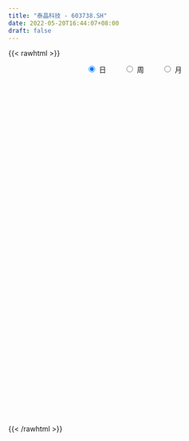 ```yaml
---
title: "泰晶科技 - 603738.SH"
date: 2022-05-20T16:44:07+08:00
draft: false
---
```

{{< rawhtml >}}
    <div style="text-align: center">
        <label style="padding: 1rem;"><input style="margin-right: .5rem" type="radio" name="period" value="D" checked onclick="period_change(this)">日</label>
        <label style="padding: 1rem;"><input style="margin-right: .5rem" type="radio" name="period" value="W" onclick="period_change(this)">周</label>
        <label style="padding: 1rem;"><input style="margin-right: .5rem" type="radio" name="period" value="M" onclick="period_change(this)">月</label>
    </div>
    <div id="chart" style="height: 700px;"></div> 
    <script type="text/javascript">
        const D_v = [24382.83,39137.95,40816.59,46084.0,44284.0,34156.39,29979.34,43752.17,25814.96,27225.41,24255.17,91595.6,158459.91,113917.77,64596.78,103665.62,74820.1,101073.76,76582.27,95286.45,107872.64,93904.6,88318.18,92144.48,86529.76,67503.65,87312.37,65428.81,69292.11,66285.21,72764.29,91296.9,74371.41,77409.44,73870.28,91786.91,127594.42,95878.26,72603.77,211567.46,70934.09,174533.01,118053.05,110371.38,93620.73,117526.84,97571.98,97492.02,102695.09,107272.26,113186.7,109419.41,76952.33,75144.75,95697.53,80179.9,77410.97,78713.42,61224.44,89208.52,70324.69,64348.8,51320.24,54889.49,56938.74,135499.25,81649.3,59757.55,39091.58,58537.33,48144.03,33979.14,39579.2,56987.14,69144.46,54817.03,31335.92,54579.05,62836.51,63498.56,83707.82,75917.93,109344.2,138951.8,117344.65,67731.34,58202.68,71915.16,48016.55,63302.06,52130.38,58550.55,34076.18,35023.0,61307.11,87863.1,101354.17,52186.85,48986.04,52532.81,55669.38,43623.98,48584.75,25203.81,30275.37,116978.3,90212.26,87937.7,51323.04,35818.47,39828.1,41510.18,50611.9,32860.68,44010.47,52636.84,150396.87,170166.41,233452.82,130488.24,83020.38,74928.93,80110.1,91520.52,158886.46,96300.2,93261.94,87743.11,113092.07,104802.51,92123.01,128889.31,109848.56,71204.06,45113.39,60246.18,64739.72,73854.41,82061.0,44874.39,47945.67,51122.06,63399.89,47902.93,33203.16,41202.16,40346.41,62534.08,53444.24,41655.0,31668.96,43983.64,43080.08,45382.9,26950.0,34959.1,33271.0,30256.94,24251.8,32021.0,61932.21,74555.33,47396.64,62634.84,55020.23,28899.06,54426.28,49553.9,42705.06,52220.22,91356.31,64305.07,33162.65,27849.0,42862.0,29036.38,35408.61,24933.04,62476.14,54792.69,35108.85,36697.72,31758.65,27184.53,26843.75,22990.66,37912.96,28563.34,28117.73,37201.64,41024.37,42456.82,50576.88,51214.38,31234.87,24500.89,26302.68,26070.39,38128.07,36932.97,69934.27,46201.53,34364.83,32479.38,21701.09,23749.54,31292.69,38068.51,50295.79,23702.36,31857.11,24133.57,33283.09,22494.89,23517.0,26573.67,49663.82,87292.43,43926.46,38425.23,41954.09,49453.89,41556.17,35869.0,35315.62,24411.55,32472.97,38805.08,50135.12,43906.67,45446.6,37802.3,35176.12,38426.72,46233.6,37088.47,45721.86,68389.0,58105.07,53235.38,39931.92,53744.0,72773.36,37981.64,32503.46,28279.96,32442.05,35827.19,50667.72,32078.41]
const D_histogram = [0.0,0.0812207407,0.132127193,0.1896155144,0.1735443305,0.128949452,0.0970723325,0.0225857203,-0.0354172545,-0.0672739366,-0.0707659277,0.0269873728,0.1785780339,0.2077064976,0.2126481454,0.2606984419,0.2704650305,0.3122245164,0.3495590545,0.3629612526,0.3839499915,0.4134301439,0.4800085643,0.3736235921,0.3831057373,0.2899760585,0.322672374,0.2877417054,0.2274641265,0.1679043135,0.1540428642,0.1241509203,0.0461518031,0.1006216438,0.0687843288,0.2292957456,0.2387317047,0.2971123711,0.5220341814,0.7457160571,1.0827349557,1.4535277841,1.5657452685,1.5959202071,1.4526924245,1.2950805923,1.1667573708,1.1147980118,0.7555418537,0.7538066758,0.7797218043,0.5089122936,0.199679149,-0.0131825224,-0.3137279405,-0.7549146301,-0.8837606726,-1.1488107093,-1.1749764994,-1.4591736116,-1.4350851542,-1.4898835748,-1.5389932074,-1.4737622553,-1.0996066055,-0.975341056,-0.9517108207,-0.9255025706,-0.8658509773,-0.9589925834,-0.9555390449,-0.9599802701,-0.9390351286,-0.7291665734,-0.3943655315,-0.2193712692,-0.1449562917,0.025282067,0.1222373842,0.1907394909,-0.0767222105,-0.0519630708,0.2518607623,0.7420161778,0.8291703269,0.6978860396,0.5885319689,0.4744741289,0.2659181,0.1093485524,0.0498001635,-0.1381989801,-0.2804221196,-0.4232880957,-0.487041991,-0.216917359,-0.365428748,-0.4352185759,-0.4637037567,-0.3311367645,-0.2967153142,-0.3401646379,-0.4173200897,-0.4262072562,-0.3064754127,0.0799259936,0.2631843149,0.6062045187,0.7287776535,0.6974341985,0.5760540555,0.3790399523,0.1670582033,-0.0142171766,-0.1998964257,-0.1956281987,0.1225614298,0.6518221979,0.8680567405,1.0923968939,1.0771856458,0.9356975603,0.7254514079,0.4348901369,-0.1291723046,-0.4812466284,-0.7606698106,-0.8894685667,-0.7734045145,-0.6370984028,-0.191940726,0.2088351721,0.5794534177,0.7936339939,0.890344151,0.7978371162,0.6854898463,0.6588461267,0.6596495543,0.52996828,0.4447073088,0.3033138668,0.0300738283,-0.1437094967,-0.3267661615,-0.4255221972,-0.4895441383,-0.3250215214,-0.3269929107,-0.3310008057,-0.4533833027,-0.7369620045,-0.7508419807,-0.546654194,-0.423289268,-0.4167115573,-0.5682445246,-0.5173545488,-0.4655228192,-0.4702782683,-0.5187529665,-0.7561943257,-0.9996265366,-1.1392386148,-1.2881023104,-1.2992844732,-1.3967597511,-1.2541254347,-1.0728274726,-0.7205540644,-0.4885393153,-0.3589038965,-0.3172844927,-0.3093160653,-0.3336393217,-0.1942865413,-0.175548957,-0.1398189952,-0.0024572758,0.0012334945,0.1723872113,0.2572580509,0.3532124719,0.3781647751,0.2460398128,0.1577589221,0.276725487,0.3240797303,0.3156696071,0.2267183156,0.0927079704,0.0055541269,0.1182510464,0.1158224494,0.1470360592,0.1769429062,0.1542818667,0.0631325156,-0.0829022672,-0.2363485404,-0.4624387955,-0.5654397751,-0.6037478473,-0.5311148757,-0.4591899528,-0.4599939112,-0.5576228438,-0.556388596,-0.3745608997,-0.2541446628,-0.1045627965,-0.0362009235,0.0798609602,0.1263803223,0.1112688717,0.073383224,-0.014610498,-0.1006469648,-0.1666772073,-0.2073921577,-0.2175075837,-0.3082497182,-0.3260050174,-0.3690919256,-0.3247625413,-0.2891290722,-0.225055301,-0.1785486143,-0.0187246705,0.1195494606,0.25402632,0.2585174385,0.2043239031,0.0525436955,-0.1123600079,-0.0589704147,0.006046908,0.2242635019,0.4110420433,0.4257125211,0.5100972984,0.6479076832,0.7798707642,0.8554394745,0.8910264827,0.8785120762,0.8810892486,0.8999167229,0.8308031929,0.7733934392]
const D_fast = [0.0,0.1015259259,0.1854641764,0.2903563764,0.3176712752,0.3053137597,0.2977047233,0.2288645412,0.1620072527,0.1133320865,0.0921486135,0.1966487572,0.3928839267,0.4739390148,0.532042699,0.645267606,0.7226504522,0.8424660672,0.9671903689,1.0713328802,1.1883091169,1.3211468053,1.5077273669,1.4947482926,1.6000068722,1.579371208,1.692735617,1.7297403747,1.7263288274,1.7087450929,1.7333943597,1.7345401457,1.6680789793,1.747704231,1.7330629981,1.9508983514,2.0200172366,2.1526759959,2.5081063515,2.9182172415,3.525919879,4.2600946534,4.7637484549,5.1929034453,5.4128487688,5.5790070847,5.7423732059,5.9691133498,5.7987426552,5.9854591462,6.2063047258,6.0627232885,5.8034099311,5.5872526292,5.2082752259,4.5783598788,4.2285736681,3.6763209541,3.3564110391,2.7074205241,2.3727376929,1.9454683786,1.5116104442,1.2084008325,1.3076548309,1.1880851164,0.9737876465,0.7686202539,0.611809103,0.278919351,0.0434881283,-0.2009481645,-0.4147618051,-0.3871848933,-0.1509752342,-0.0308237893,0.0073521153,0.1839109908,0.3114256541,0.4276126335,0.1409703794,0.1527387515,0.5195277752,1.1951872351,1.4896339659,1.5328211885,1.57060011,1.5751608022,1.4330842984,1.3038518888,1.2567535408,1.0342046522,0.8218759828,0.5731879827,0.3876735897,0.6035688819,0.3637003059,0.1851058341,0.0406947142,0.0904775152,0.0507201369,-0.0777703462,-0.2592558205,-0.374694801,-0.3315818107,0.074801094,0.3238554941,0.8184268275,1.1231943756,1.2662094703,1.2888428411,1.186588726,1.0163715279,0.8315418538,0.5958884983,0.5512496756,0.9000796615,1.5922959791,2.0255447069,2.5229840838,2.7770692471,2.8695055517,2.8406222513,2.6587835145,2.0624279969,1.5900420159,1.120451381,0.7692854833,0.6919984069,0.6690299179,1.0662024132,1.5191871043,2.0346687043,2.447257779,2.7665539739,2.873506218,2.9325314097,3.0705992219,3.236315038,3.2391258337,3.2650416897,3.1994767144,2.933755133,2.7240444338,2.4592962286,2.2541596436,2.0677516679,2.1510189045,2.0672992875,1.9805411911,1.7448128684,1.2769936655,1.0754031941,1.1429274323,1.1604700413,1.0628698627,0.7692757642,0.6908271029,0.6262781277,0.5039531115,0.3257901716,-0.100699769,-0.594038614,-1.0184603459,-1.4893496192,-1.8253529003,-2.2720181159,-2.4429151582,-2.5298240642,-2.3576891721,-2.2478092519,-2.2078998072,-2.2456015266,-2.3149621155,-2.4226952024,-2.3319140573,-2.3570637122,-2.3562884993,-2.2195410988,-2.2155419549,-2.0012914352,-1.852106083,-1.6678485439,-1.548355047,-1.618970056,-1.6678112163,-1.4796632796,-1.3512891037,-1.2807818252,-1.3130535377,-1.4238868904,-1.5096522022,-1.367392521,-1.3408655057,-1.272892881,-1.1987503075,-1.1828408804,-1.2582071026,-1.4249674522,-1.6375008605,-1.9792008145,-2.2235617378,-2.4128067719,-2.4729525192,-2.5158250844,-2.6316275207,-2.8686621642,-3.0065250654,-2.9183375941,-2.8614575229,-2.7380163557,-2.6787047136,-2.5426775898,-2.4645631471,-2.4518573798,-2.4713972215,-2.563043568,-2.6742417759,-2.7819413204,-2.8745043102,-2.938996632,-3.1068011961,-3.2060577497,-3.3414176393,-3.3782788903,-3.4149276893,-3.4071177433,-3.4052482102,-3.250105434,-3.0819439378,-2.8839604984,-2.8148400203,-2.8179525799,-2.9565968636,-3.149590569,-3.1109435795,-3.0444145298,-2.7701320604,-2.4805930081,-2.3594944001,-2.1475852981,-1.8477979926,-1.5208672206,-1.2314386417,-0.9730950127,-0.7659814001,-0.5431319156,-0.2993252607,-0.1607379924,-0.0247993863]
const D_slow = [0.0,0.0203051852,0.0533369834,0.100740862,0.1441269447,0.1763643077,0.2006323908,0.2062788209,0.1974245072,0.1806060231,0.1629145412,0.1696613844,0.2143058929,0.2662325172,0.3193945536,0.3845691641,0.4521854217,0.5302415508,0.6176313144,0.7083716276,0.8043591254,0.9077166614,1.0277188025,1.1211247005,1.2169011349,1.2893951495,1.370063243,1.4419986693,1.498864701,1.5408407793,1.5793514954,1.6103892255,1.6219271762,1.6470825872,1.6642786694,1.7216026058,1.7812855319,1.8555636247,1.9860721701,2.1725011844,2.4431849233,2.8065668693,3.1980031864,3.5969832382,3.9601563443,4.2839264924,4.5756158351,4.8543153381,5.0432008015,5.2316524704,5.4265829215,5.5538109949,5.6037307821,5.6004351515,5.5220031664,5.3332745089,5.1123343407,4.8251316634,4.5313875386,4.1665941357,3.8078228471,3.4353519534,3.0506036516,2.6821630878,2.4072614364,2.1634261724,1.9254984672,1.6941228246,1.4776600802,1.2379119344,0.9990271732,0.7590321056,0.5242733235,0.3419816801,0.2433902973,0.18854748,0.152308407,0.1586289238,0.1891882698,0.2368731426,0.2176925899,0.2047018222,0.2676670128,0.4531710573,0.660463639,0.8349351489,0.9820681411,1.1006866733,1.1671661983,1.1945033364,1.2069533773,1.1724036323,1.1022981024,0.9964760785,0.8747155807,0.8204862409,0.7291290539,0.62032441,0.5043984708,0.4216142797,0.3474354511,0.2623942917,0.1580642692,0.0515124552,-0.025106398,-0.0051248996,0.0606711791,0.2122223088,0.3944167222,0.5687752718,0.7127887857,0.8075487737,0.8493133246,0.8457590304,0.795784924,0.7468778743,0.7775182318,0.9404737812,1.1574879664,1.4305871898,1.6998836013,1.9338079914,2.1151708433,2.2238933776,2.1916003014,2.0712886443,1.8811211917,1.65875405,1.4654029214,1.3061283207,1.2581431392,1.3103519322,1.4552152866,1.6536237851,1.8762098228,2.0756691019,2.2470415634,2.4117530951,2.5766654837,2.7091575537,2.8203343809,2.8961628476,2.9036813047,2.8677539305,2.7860623901,2.6796818408,2.5572958062,2.4760404259,2.3942921982,2.3115419968,2.1981961711,2.01395567,1.8262451748,1.6895816263,1.5837593093,1.47958142,1.3375202888,1.2081816516,1.0918009468,0.9742313798,0.8445431381,0.6554945567,0.4055879226,0.1207782689,-0.2012473087,-0.526068427,-0.8752583648,-1.1887897235,-1.4569965916,-1.6371351077,-1.7592699366,-1.8489959107,-1.9283170339,-2.0056460502,-2.0890558806,-2.137627516,-2.1815147552,-2.216469504,-2.217083823,-2.2167754494,-2.1736786465,-2.1093641338,-2.0210610158,-1.9265198221,-1.8650098689,-1.8255701384,-1.7563887666,-1.675368834,-1.5964514323,-1.5397718533,-1.5165948608,-1.515206329,-1.4856435674,-1.4566879551,-1.4199289403,-1.3756932137,-1.3371227471,-1.3213396182,-1.342065185,-1.4011523201,-1.5167620189,-1.6581219627,-1.8090589246,-1.9418376435,-2.0566351317,-2.1716336095,-2.3110393204,-2.4501364694,-2.5437766944,-2.6073128601,-2.6334535592,-2.6425037901,-2.62253855,-2.5909434694,-2.5631262515,-2.5447804455,-2.54843307,-2.5735948112,-2.615264113,-2.6671121525,-2.7214890484,-2.7985514779,-2.8800527323,-2.9723257137,-3.053516349,-3.125798617,-3.1820624423,-3.2266995959,-3.2313807635,-3.2014933984,-3.1379868184,-3.0733574588,-3.022276483,-3.0091405591,-3.0372305611,-3.0519731648,-3.0504614378,-2.9943955623,-2.8916350515,-2.7852069212,-2.6576825966,-2.4957056758,-2.3007379847,-2.0868781161,-1.8641214955,-1.6444934764,-1.4242211642,-1.1992419835,-0.9915411853,-0.7981928255]
const D_data = [['2021-05-11', 22.5508, 22.3022, 21.994, 22.8888],['2021-05-12', 22.68, 23.5749, 22.3619, 23.734],['2021-05-13', 23.5848, 23.6445, 23.2965, 24.0025],['2021-05-14', 24.1516, 24.1615, 23.7439, 24.4996],['2021-05-17', 24.3604, 23.5152, 23.4258, 24.3604],['2021-05-18', 23.6644, 23.1374, 23.028, 23.7141],['2021-05-19', 23.1374, 23.207, 22.69, 23.3164],['2021-05-20', 23.2269, 22.4613, 22.2923, 23.2269],['2021-05-21', 22.511, 22.332, 22.2525, 22.8192],['2021-05-24', 22.2724, 22.4016, 22.0238, 22.6403],['2021-05-25', 22.3917, 22.6303, 22.2823, 22.7993],['2021-05-26', 22.7795, 24.1615, 22.6403, 24.6289],['2021-05-27', 24.0422, 25.6232, 23.7738, 26.1501],['2021-05-28', 25.2155, 24.7681, 24.6587, 25.5237],['2021-05-31', 25.0564, 24.7681, 24.6686, 25.3547],['2021-06-01', 24.6487, 25.6928, 24.43, 25.9513],['2021-06-02', 25.3547, 25.643, 25.3547, 26.0109],['2021-06-03', 25.5933, 26.4882, 25.5933, 27.045],['2021-06-04', 26.3888, 26.9953, 26.2197, 27.1246],['2021-06-07', 26.5976, 27.214, 26.5578, 27.5024],['2021-06-08', 26.7268, 27.8106, 26.0805, 28.0393],['2021-06-09', 27.4626, 28.4967, 27.1246, 28.5961],['2021-06-10', 28.4868, 29.7197, 28.0194, 29.9285],['2021-06-11', 29.5308, 27.9399, 27.751, 29.8191],['2021-06-15', 27.8703, 29.6004, 27.6714, 30.3262],['2021-06-16', 29.4313, 28.5365, 28.3177, 30.008],['2021-06-17', 28.8348, 30.3859, 28.5564, 30.7538],['2021-06-18', 30.187, 29.9782, 29.2524, 30.2367],['2021-06-21', 29.7495, 29.8191, 29.6302, 30.7836],['2021-06-22', 29.66, 29.8788, 29.1231, 30.4058],['2021-06-23', 29.6401, 30.6046, 29.2623, 30.9228],['2021-06-24', 32.3944, 30.6245, 30.545, 32.9611],['2021-06-25', 30.714, 30.0279, 28.9938, 31.2111],['2021-06-28', 30.1075, 31.9171, 29.9484, 32.0066],['2021-06-29', 31.6685, 31.2012, 30.6941, 31.6685],['2021-06-30', 31.4199, 34.3233, 31.4199, 34.3233],['2021-07-01', 34.9795, 33.329, 33.3091, 35.596],['2021-07-02', 32.7722, 34.6017, 32.5435, 34.6017],['2021-07-05', 35.3077, 38.0619, 35.079, 38.0619],['2021-07-06', 41.5419, 40.0704, 39.1656, 41.7507],['2021-07-07', 41.2635, 44.0774, 41.2635, 44.0774],['2021-07-08', 45.8075, 47.816, 45.2905, 48.4822],['2021-07-09', 46.6328, 47.5276, 44.9524, 48.3032],['2021-07-12', 46.8813, 48.6413, 45.9368, 50.3614],['2021-07-13', 47.458, 47.9254, 47.2293, 50.3117],['2021-07-14', 47.8259, 48.6214, 47.5177, 51.3756],['2021-07-15', 48.5219, 49.8344, 47.2293, 50.9779],['2021-07-16', 49.0688, 51.8926, 47.9452, 53.6923],['2021-07-19', 50.6199, 48.3827, 47.5475, 51.6142],['2021-07-20', 46.3643, 53.225, 46.1853, 53.225],['2021-07-21', 54.3983, 55.0147, 53.6923, 58.1667],['2021-07-22', 54.6866, 51.9324, 50.9381, 55.0346],['2021-07-23', 51.5943, 50.958, 49.6157, 52.2009],['2021-07-26', 50.3713, 51.6242, 48.9197, 52.2804],['2021-07-27', 51.3656, 49.7946, 49.0191, 52.7577],['2021-07-28', 48.2236, 46.3643, 44.8132, 49.6753],['2021-07-29', 47.4481, 48.8202, 46.593, 49.6853],['2021-07-30', 48.9395, 45.9368, 45.5291, 49.725],['2021-08-02', 47.4481, 47.8756, 46.235, 48.2236],['2021-08-03', 47.8558, 43.3615, 43.093, 47.8657],['2021-08-04', 43.1626, 45.9268, 43.1626, 45.9268],['2021-08-05', 45.9268, 44.1967, 43.5206, 45.9268],['2021-08-06', 44.6541, 43.2323, 42.8644, 44.843],['2021-08-09', 44.0177, 43.9084, 41.4823, 44.326],['2021-08-10', 43.9283, 48.3032, 43.5504, 48.3032],['2021-08-11', 49.7151, 46.0163, 45.8672, 52.1511],['2021-08-12', 46.0461, 44.674, 43.2521, 46.4339],['2021-08-13', 43.7393, 44.3459, 43.3118, 46.3345],['2021-08-16', 43.8388, 44.505, 43.5504, 45.5887],['2021-08-17', 43.5504, 41.9595, 41.4127, 45.1413],['2021-08-18', 41.9595, 42.3175, 41.3132, 43.3019],['2021-08-19', 42.8644, 41.5718, 40.6471, 42.934],['2021-08-20', 41.4723, 41.2635, 40.3189, 42.4865],['2021-08-23', 41.1641, 43.6499, 41.1641, 44.5646],['2021-08-24', 44.2266, 46.2848, 42.8942, 46.8913],['2021-08-25', 45.9169, 45.4495, 43.8984, 46.0461],['2021-08-26', 45.191, 44.7436, 44.0476, 45.4495],['2021-08-27', 44.2962, 46.583, 42.9737, 46.7919],['2021-08-30', 46.1356, 46.4737, 45.8771, 47.9154],['2021-08-31', 47.1995, 46.7223, 45.718, 48.4722],['2021-09-01', 46.7223, 42.049, 42.049, 46.7223],['2021-09-02', 41.363, 45.0319, 41.184, 45.6186],['2021-09-03', 47.5674, 49.5361, 46.9907, 49.5361],['2021-09-06', 51.5148, 54.4778, 51.0375, 54.4877],['2021-09-07', 55.2534, 51.7037, 49.5063, 55.2534],['2021-09-08', 52.002, 49.566, 49.5361, 52.002],['2021-09-09', 49.566, 49.8344, 48.2535, 51.0972],['2021-09-10', 49.1086, 49.7449, 46.8416, 50.5503],['2021-09-13', 49.2179, 48.1441, 47.4978, 50.3912],['2021-09-14', 48.0148, 48.1242, 47.7563, 50.5105],['2021-09-15', 48.1342, 48.9893, 47.5575, 50.3713],['2021-09-16', 49.039, 46.8416, 45.8075, 49.4069],['2021-09-17', 46.5433, 46.5134, 45.5887, 47.6072],['2021-09-22', 46.0362, 45.5987, 45.5987, 47.4083],['2021-09-23', 45.6484, 45.7975, 45.4794, 47.6768],['2021-09-24', 45.549, 50.3813, 45.539, 50.3813],['2021-09-27', 52.6185, 45.3402, 45.3402, 52.698],['2021-09-28', 44.2464, 45.5092, 44.2464, 47.2293],['2021-09-29', 44.3658, 45.4794, 44.3359, 47.6072],['2021-09-30', 45.718, 47.5276, 45.718, 49.5958],['2021-10-08', 47.6668, 46.5532, 45.8572, 49.1981],['2021-10-11', 46.6825, 45.3402, 44.5447, 47.3884],['2021-10-12', 45.4495, 44.316, 42.5462, 45.9368],['2021-10-13', 44.6243, 44.6143, 43.0831, 44.9922],['2021-10-14', 44.3459, 46.235, 44.0575, 46.6029],['2021-10-15', 45.8771, 50.8585, 45.4694, 50.8585],['2021-10-18', 50.4, 50.0, 47.18, 51.13],['2021-10-19', 51.11, 53.8, 50.03, 53.98],['2021-10-20', 52.43, 52.88, 52.37, 54.96],['2021-10-21', 53.23, 51.84, 51.4, 53.23],['2021-10-22', 52.0, 50.9, 50.37, 52.15],['2021-10-25', 50.66, 49.58, 49.23, 51.0],['2021-10-26', 49.6, 48.62, 48.46, 50.65],['2021-10-27', 48.46, 48.12, 47.37, 48.97],['2021-10-28', 48.33, 47.1, 46.38, 49.0],['2021-10-29', 47.04, 48.94, 46.5, 49.56],['2021-11-01', 49.97, 53.83, 48.0, 53.83],['2021-11-02', 53.83, 59.21, 53.0, 59.21],['2021-11-03', 60.27, 58.07, 57.48, 62.84],['2021-11-04', 59.34, 60.34, 56.33, 60.69],['2021-11-05', 60.34, 59.0, 58.82, 60.88],['2021-11-08', 58.07, 58.06, 56.5, 60.0],['2021-11-09', 58.12, 57.2, 55.71, 58.77],['2021-11-10', 57.22, 55.61, 55.23, 58.29],['2021-11-11', 53.13, 50.3, 50.05, 53.87],['2021-11-12', 50.3, 50.53, 49.7, 51.18],['2021-11-15', 50.47, 49.51, 48.61, 51.13],['2021-11-16', 50.0, 49.88, 49.62, 51.3],['2021-11-17', 50.0, 52.47, 50.0, 54.1],['2021-11-18', 51.87, 53.04, 49.58, 53.96],['2021-11-19', 53.3, 58.34, 53.07, 58.34],['2021-11-22', 60.09, 60.27, 57.78, 61.88],['2021-11-23', 59.26, 62.5, 58.99, 65.5],['2021-11-24', 62.74, 62.9, 61.26, 64.37],['2021-11-25', 64.06, 63.2, 61.92, 64.43],['2021-11-26', 62.51, 61.8, 61.55, 63.83],['2021-11-29', 60.98, 61.9, 59.7, 62.5],['2021-11-30', 62.0, 63.47, 61.38, 65.78],['2021-12-01', 64.0, 64.63, 63.53, 68.14],['2021-12-02', 63.83, 63.5, 62.9, 64.85],['2021-12-03', 63.65, 64.26, 62.51, 65.95],['2021-12-06', 64.0, 63.65, 63.0, 66.1],['2021-12-07', 63.49, 61.42, 59.97, 64.49],['2021-12-08', 61.88, 61.82, 61.2, 62.8],['2021-12-09', 62.0, 60.95, 60.06, 62.6],['2021-12-10', 60.4, 61.33, 60.4, 62.3],['2021-12-13', 61.6, 61.33, 60.21, 62.5],['2021-12-14', 60.9, 64.5, 59.0, 64.77],['2021-12-15', 64.0, 62.94, 62.41, 65.28],['2021-12-16', 62.67, 62.97, 60.6, 63.48],['2021-12-17', 62.55, 61.15, 60.66, 63.0],['2021-12-20', 60.92, 57.85, 57.7, 61.59],['2021-12-21', 57.26, 60.1, 57.1, 60.39],['2021-12-22', 59.8, 63.08, 59.8, 63.99],['2021-12-23', 63.5, 62.8, 61.9, 63.58],['2021-12-24', 62.84, 61.57, 60.88, 63.0],['2021-12-27', 60.24, 59.0, 58.6, 60.74],['2021-12-28', 59.22, 61.01, 58.83, 61.05],['2021-12-29', 60.43, 61.07, 59.11, 61.67],['2021-12-30', 61.44, 60.26, 60.05, 62.09],['2021-12-31', 60.07, 59.3, 57.85, 60.3],['2022-01-04', 58.56, 55.75, 53.57, 59.16],['2022-01-05', 55.93, 53.74, 52.15, 55.94],['2022-01-06', 53.35, 53.18, 51.39, 53.74],['2022-01-07', 53.05, 51.3, 50.26, 53.97],['2022-01-10', 51.0, 51.5, 49.81, 51.97],['2022-01-11', 51.71, 48.94, 48.63, 51.71],['2022-01-12', 49.66, 50.86, 49.28, 52.36],['2022-01-13', 50.89, 51.1, 49.89, 52.88],['2022-01-14', 51.75, 53.75, 50.8, 54.39],['2022-01-17', 53.0, 53.1, 51.51, 54.88],['2022-01-18', 52.81, 52.2, 51.3, 53.68],['2022-01-19', 51.51, 51.02, 50.5, 52.35],['2022-01-20', 51.15, 50.2, 49.5, 51.33],['2022-01-21', 50.48, 49.2, 48.89, 51.33],['2022-01-24', 49.26, 51.05, 49.0, 51.8],['2022-01-25', 50.84, 49.51, 49.48, 52.24],['2022-01-26', 49.98, 49.43, 48.5, 50.55],['2022-01-27', 49.12, 50.8, 49.12, 54.21],['2022-01-28', 50.0, 49.19, 47.4, 51.5],['2022-02-07', 51.0, 51.52, 49.88, 52.3],['2022-02-08', 51.99, 51.0, 49.13, 51.99],['2022-02-09', 50.8, 51.58, 49.01, 52.3],['2022-02-10', 51.79, 51.03, 50.77, 52.6],['2022-02-11', 51.23, 48.75, 48.68, 51.4],['2022-02-14', 48.73, 48.6, 47.27, 49.08],['2022-02-15', 49.47, 51.2, 47.88, 51.4],['2022-02-16', 51.4, 50.75, 50.0, 51.43],['2022-02-17', 50.01, 50.18, 49.54, 51.0],['2022-02-18', 49.82, 48.9, 47.8, 49.82],['2022-02-21', 48.3, 47.64, 47.2, 48.91],['2022-02-22', 47.09, 47.45, 45.31, 48.48],['2022-02-23', 47.71, 49.86, 47.7, 50.3],['2022-02-24', 49.5, 48.6, 46.8, 49.98],['2022-02-25', 49.0, 49.0, 48.32, 49.59],['2022-02-28', 49.0, 49.08, 48.48, 49.58],['2022-03-01', 49.08, 48.38, 47.88, 49.35],['2022-03-02', 47.99, 47.11, 46.91, 47.99],['2022-03-03', 47.21, 45.58, 45.06, 47.21],['2022-03-04', 44.85, 44.35, 43.62, 45.25],['2022-03-07', 44.3, 41.92, 41.45, 44.3],['2022-03-08', 42.2, 41.93, 41.51, 43.34],['2022-03-09', 42.01, 41.64, 40.03, 42.8],['2022-03-10', 42.69, 42.4, 41.82, 43.27],['2022-03-11', 41.82, 42.1, 40.81, 42.2],['2022-03-14', 41.42, 40.71, 40.65, 41.89],['2022-03-15', 41.06, 38.5, 38.5, 41.06],['2022-03-16', 38.99, 38.69, 36.78, 39.49],['2022-03-17', 39.29, 40.72, 39.0, 42.52],['2022-03-18', 40.28, 40.15, 39.6, 40.9],['2022-03-21', 40.6, 40.73, 40.04, 42.22],['2022-03-22', 40.73, 39.87, 39.3, 40.93],['2022-03-23', 40.5, 40.61, 39.53, 41.35],['2022-03-24', 40.66, 39.89, 39.27, 40.8],['2022-03-25', 39.84, 38.93, 38.7, 40.4],['2022-03-28', 38.8, 38.21, 37.8, 38.8],['2022-03-29', 38.53, 36.9, 36.72, 39.63],['2022-03-30', 37.0, 36.04, 35.01, 37.51],['2022-03-31', 36.15, 35.4, 35.03, 36.15],['2022-04-01', 35.2, 34.9, 34.72, 35.7],['2022-04-06', 34.95, 34.59, 34.01, 35.25],['2022-04-07', 34.59, 32.7, 32.6, 34.61],['2022-04-08', 33.0, 32.66, 31.71, 33.05],['2022-04-11', 33.05, 31.48, 31.08, 33.08],['2022-04-12', 31.1, 31.87, 30.51, 32.1],['2022-04-13', 31.07, 31.29, 31.02, 31.75],['2022-04-14', 31.4, 31.26, 30.55, 31.62],['2022-04-15', 31.01, 30.72, 30.15, 31.2],['2022-04-18', 30.88, 32.16, 30.49, 32.36],['2022-04-19', 32.18, 32.28, 31.77, 32.56],['2022-04-20', 32.44, 32.67, 32.11, 33.5],['2022-04-21', 32.58, 31.18, 30.8, 32.95],['2022-04-22', 30.78, 30.06, 29.94, 31.5],['2022-04-25', 29.01, 27.95, 27.72, 29.3],['2022-04-26', 27.67, 26.47, 26.32, 28.1],['2022-04-27', 25.67, 28.4, 25.67, 28.6],['2022-04-28', 28.34, 28.41, 27.48, 29.05],['2022-04-29', 29.21, 30.76, 28.7, 31.1],['2022-05-05', 30.55, 31.3, 29.58, 31.69],['2022-05-06', 30.25, 29.62, 29.48, 30.85],['2022-05-09', 29.39, 30.75, 29.39, 31.27],['2022-05-10', 30.21, 32.12, 29.81, 32.23],['2022-05-11', 31.78, 33.01, 31.78, 34.28],['2022-05-12', 32.65, 33.21, 32.55, 33.57],['2022-05-13', 33.35, 33.43, 32.82, 33.65],['2022-05-16', 33.71, 33.35, 33.15, 34.3],['2022-05-17', 33.3, 34.0, 32.82, 34.24],['2022-05-18', 34.3, 34.79, 34.02, 35.5],['2022-05-19', 34.01, 34.09, 33.32, 34.69],['2022-05-20', 34.06, 34.41, 33.6, 34.68]]
const W_v = [56547.46,32593.52,26762.21,26726.9,20013.07,37048.29,65573.11,28010.09,38644.64,34490.35,36062.37,76199.18,54893.46,49553.04,33071.89,19822.46,20247.34,24305.03,29262.55,18807.89,10946.22,23695.71,17184.94,12169.75,21482.3,14428.89,12720.1,16275.52,20568.25,16908.71,26291.29,35770.06,25971.17,47372.69,35352.67,64103.69,142391.07,151281.38,40282.29,76640.47,82038.15,150319.82,80651.39,111143.78,56163.37,67598.44,54515.73,65840.08,66995.15,38009.9,32015.33,31683.72,39620.67,153997.24,126232.35,48424.47,30024.17,32853.34,33449.79,34586.66,25221.48,25672.22,21054.86,22336.54,27133.47,35943.33,42049.0,78863.86,42505.58,118782.22,136437.89,72804.52,57844.79,66101.03,37529.2,96423.58,66795.47,227466.42,95405.0,95917.98,84647.52,114402.14,331386.91,445152.09,370198.37,235495.18,127486.91,182838.12,160448.26,132051.11,193295.06,235076.77,81185.8,170948.11,166906.4,571113.75,425251.98,320654.76,504284.22,401218.66,656537.52,1121461.3700000001,1114195.4200000002,579773.6899999999,798776.2200000001,1141391.9399999999,690684.9300000001,1013060.98,687648.1799999999,404073.39,689328.39,617077.9299999999,1248455.3600000001,538248.53,46698.2,220442.38,199850.06,168697.67,218712.11,202015.45,206130.96,229112.19,135968.97,296472.96,319006.7,1014539.23,800427.1100000001,551505.45,955164.5600000001,539090.6900000001,574481.34,704080.11,720771.5699999999,813231.0700000001,754872.3300000001,435716.74,434857.34,561444.53,746812.08,448967.65,348187.96,275556.21,460224.4,218127.33,297662.49,202163.28,236700.29,197950.42,242646.62,201952.57,470901.39,254554.12,384940.72,712437.2,406171.43,206630.94,204317.68,376859.86,232386.65,205326.28,279145.86,178727.83,139111.21,89139.69,90095.25,35155.33,27349.5,78949.51,68889.55,124349.64,82073.23,114384.8,316439.44,223776.95,497393.47,277524.09,166223.14,215259.19,110993.83,158428.74,149499.55,117468.47,160625.9,221080.55,93941.58,63229.88,139584.88,295071.68,300655.09,184413.11,210702.75,187014.51,135542.01,225875.47,254509.35,158572.72,60770.22,187464.41,177986.86,415453.86,420738.53,477526.35,306774.59,374009.92,466539.31,647691.38,516582.95,509525.79,407146.57,336426.69,388734.33,219331.28,266863.6,395305.02,454145.63,256075.72,184193.21,255059.87,55669.38,264666.21,305119.5699999999,221630.07,767524.7200000001,501746.21,491022.64,415301.5,313475.19,236830.2,229648.69,194355.72,181732.95,239607.04,227804.52,259535.03,206646.86,157593.5,154786.33,216507.32,151935.0,204681.1,167108.89,135285.66,245881.61,132964.15,166874.22,212466.81,235859.65,111340.45,236934.38,179295.33]
const W_histogram = [0.0,-0.0892234758,-0.2911888146,-0.3590340868,-0.3797178918,-0.3853187365,-0.3407909151,-0.2845953234,-0.1967527037,-0.1003272802,-0.0681616548,0.0704575496,0.0788277169,0.0994941194,-0.0075043365,-0.0588277321,-0.0999487176,-0.1047798018,-0.2248573418,-0.3344636214,-0.3763962723,-0.3910571393,-0.3816423422,-0.4038074661,-0.335819366,-0.2545202012,-0.2227153219,-0.203557566,-0.1546913881,-0.2034940753,-0.1475842429,0.0166351073,0.1060451977,0.2177617867,0.2878397291,0.3727683604,0.4745690432,0.5561163457,0.5523991836,0.5572148254,0.5369914849,0.5350975467,0.5133860554,0.5351511481,0.4841520522,0.4000668602,0.1397893402,0.0122236229,-0.1363336986,-0.3024835879,-0.3481394033,-0.3996306752,-0.364122108,-0.1398473167,-0.1124166536,-0.1832465577,-0.178148306,-0.2286481595,-0.2212720793,-0.2138278419,-0.2068691803,-0.2232803498,-0.2185276818,-0.230319124,-0.3559150289,-0.3776185268,-0.3697817149,-0.2954024068,-0.2407813556,-0.0255135202,0.0356196575,0.0688701831,0.1090436452,0.0791835444,0.0494045124,0.0730978615,0.1332759055,0.1771766165,0.1561903543,0.1384892796,0.1284628762,0.1635634904,0.4332729985,0.5117639407,0.6035231193,0.5471158723,0.5498477337,0.5538080265,0.5132320773,0.378690426,0.408741822,0.3509581504,0.2553794308,0.0196819486,-0.0473046494,-0.140820502,-0.0679898245,-0.0543587366,0.00035305,0.1088131398,0.7144706954,0.7325952792,0.636935184,0.4779361949,0.3904486466,0.4982983319,0.322293654,0.3732188086,0.2912701322,0.1907952925,0.2265753385,0.2672332813,0.3359369349,0.0851384791,-0.0996466526,-0.174544676,-0.3073122059,-0.4088235509,-0.6388722513,-0.7689911065,-0.8411315406,-0.8580039922,-0.8833888869,-0.7986055319,-0.6681933289,-0.1408237564,0.0642233094,0.2989460558,0.6268727746,0.8414809866,0.9914299183,1.1127804285,1.0926280143,1.3068632315,1.0759810139,0.8391469224,0.4717110575,0.2252402664,0.0190999214,-0.2058187695,-0.4126084497,-0.599400753,-0.7057925951,-0.7388485243,-0.6336751408,-0.6009444962,-0.6826462471,-0.7376082196,-0.6949985165,-0.6939651415,-0.5926999548,-0.476379842,-0.3286470296,-0.1296365313,-0.1976533635,-0.2664844986,-0.2708942837,-0.1803174236,-0.1079067696,-0.0156452779,0.0507340745,0.013177592,-0.1596863162,-0.2713180555,-0.3924921435,-0.45421153,-0.4079929101,-0.3708739678,-0.310201004,-0.2416609661,-0.172502158,-0.1245289648,0.0888192742,0.198374257,0.4580363981,0.4891173492,0.4298456929,0.2932936614,0.1508505756,0.007409428,-0.0956313321,-0.1367469062,-0.1675654289,-0.3208608051,-0.284733686,-0.1760335844,-0.0973489779,0.1078827324,0.1992788679,0.2438060048,0.2472088005,0.3240259165,0.3529198838,0.379496479,0.4395617681,0.4269941854,0.376207162,0.4003492513,0.2751121696,0.3344058426,0.492157857,0.6203777681,0.7917494418,0.8524718546,1.1274328222,2.0527023197,2.7860532872,3.0161118985,2.6509849646,2.0737520698,1.6327704917,1.0288052508,0.8881906377,0.8923239863,0.8097972743,0.4558823012,0.402447306,0.1102744224,-0.1965373612,-0.1590548751,-0.1794835413,-0.3624608663,0.1301858729,-0.1623627,0.1076010211,0.438132524,0.7244834752,0.62250347,0.4565508691,0.2964510208,-0.0239329246,-0.7936054467,-1.1358324649,-1.6363396711,-1.9163546752,-2.0665644249,-2.0851779726,-2.0187721582,-2.2010916704,-2.3715707821,-2.5011411749,-2.5459909798,-2.7089132675,-2.8168926649,-2.8592088974,-2.7699471182,-2.5097887478,-2.2678578217,-1.7289675809,-1.2088618333]
const W_fast = [0.0,-0.1115293447,-0.3862918872,-0.5438956811,-0.6595089591,-0.7614394879,-0.8021093953,-0.8170626344,-0.7784081906,-0.7070645872,-0.6919393755,-0.5357057837,-0.5076286872,-0.4620887548,-0.5709632949,-0.6369936234,-0.7031017883,-0.734127823,-0.9104196984,-1.1036418834,-1.2396736023,-1.3520987542,-1.4380945426,-1.561211533,-1.5771782744,-1.5595091599,-1.5833831111,-1.6151147468,-1.6049214158,-1.7045976218,-1.6855838502,-1.5172057232,-1.4012843334,-1.2351272977,-1.093089423,-0.9149687016,-0.694525758,-0.473949369,-0.3395667353,-0.1954473871,-0.0814228563,0.0504575921,0.1570926147,0.3126454944,0.3826844116,0.3986159346,0.1732857496,0.0487759381,-0.1338648081,-0.3756355944,-0.5083262606,-0.6597252013,-0.7152471611,-0.5259341989,-0.5266076993,-0.6432492428,-0.6826880676,-0.790349961,-0.8382919006,-0.8843046237,-0.9290632572,-1.0012945141,-1.0511737665,-1.1205449897,-1.3351196519,-1.4512277815,-1.5358363984,-1.5353076919,-1.5408819796,-1.3319925243,-1.2619544322,-1.2114863609,-1.1440519875,-1.1541162022,-1.171544106,-1.1295762915,-1.0360792712,-0.947884406,-0.9298230796,-0.9129018344,-0.8908125189,-0.8148210321,-0.4367932743,-0.2303613469,0.0122786115,0.0926503326,0.2328441275,0.3752564268,0.4629884969,0.4231194522,0.5553563037,0.5853121697,0.5535783077,0.3228013127,0.2439885523,0.1152675742,0.1711007957,0.1711421994,0.2259422485,0.3616056232,1.1458808526,1.3471542563,1.4107279571,1.3712130167,1.3813376301,1.6137618983,1.5183306339,1.6625604907,1.6534293473,1.6006533307,1.6930772114,1.8005434744,1.9532313618,1.7237175258,1.5140207309,1.3954865385,1.1858909572,0.9821737244,0.5924069611,0.2700403294,-0.0123829898,-0.2437564395,-0.489988556,-0.604856584,-0.6414927132,-0.1493290798,0.0717738134,0.3812330737,0.8658779862,1.2908564448,1.6886628561,2.0882084734,2.3412130628,2.8821640879,2.9202771237,2.8932297629,2.6437216623,2.4535609379,2.2521955732,1.9758221899,1.6658803973,1.3292379057,1.0463979148,0.8286298546,0.7753844529,0.6578789735,0.4055156608,0.1661516334,0.0350117073,-0.137446203,-0.184356005,-0.1871308527,-0.1215597978,0.0450415678,-0.0723886053,-0.207840865,-0.2799742211,-0.2344767169,-0.1890427553,-0.100692583,-0.0216297121,-0.0558917965,-0.2686772838,-0.448138537,-0.6674356609,-0.8427079299,-0.8984875375,-0.9540870871,-0.9709643743,-0.962839578,-0.9368063093,-0.9199653574,-0.6844122998,-0.5252637527,-0.1510925121,0.0022677763,0.0504575433,-0.0127710729,-0.1175015149,-0.2590903055,-0.3860388986,-0.4613411992,-0.5340510792,-0.7675616566,-0.8026179591,-0.7379262535,-0.6835788915,-0.4513764981,-0.3101606457,-0.2046820075,-0.1394770117,0.0183465834,0.1354705217,0.2569212366,0.4268769678,0.5210579314,0.5643226985,0.6885521006,0.6320930613,0.774988195,1.0557796736,1.3390940267,1.7084030608,1.9822434373,2.5390626105,3.9775076879,5.4073719772,6.3914585631,6.6890778705,6.630282993,6.5974940379,6.2507301096,6.332163156,6.5593775012,6.6793001077,6.4393557099,6.4865325412,6.2219282632,5.8659821393,5.8637009067,5.7984013552,5.5248088136,6.050002021,5.7168627731,6.0137267495,6.4537913834,6.9212632033,6.9749090657,6.9230941821,6.8371070889,6.5107399123,5.5426660286,4.9164808942,4.0068887702,3.2477850973,2.5809342414,2.0410262005,1.6027389754,0.8701465456,0.1067747384,-0.6480809481,-1.3294284979,-2.1695791025,-2.9817816662,-3.738900123,-4.3421251234,-4.70941394,-5.0344474693,-4.9277991237,-4.7099088344]
const W_slow = [0.0,-0.0223058689,-0.0951030726,-0.1848615943,-0.2797910673,-0.3761207514,-0.4613184802,-0.532467311,-0.5816554869,-0.606737307,-0.6237777207,-0.6061633333,-0.5864564041,-0.5615828742,-0.5634589584,-0.5781658914,-0.6031530708,-0.6293480212,-0.6855623567,-0.769178262,-0.8632773301,-0.9610416149,-1.0564522004,-1.1574040669,-1.2413589084,-1.3049889587,-1.3606677892,-1.4115571807,-1.4502300277,-1.5011035465,-1.5379996073,-1.5338408305,-1.5073295311,-1.4528890844,-1.3809291521,-1.287737062,-1.1690948012,-1.0300657148,-0.8919659189,-0.7526622125,-0.6184143413,-0.4846399546,-0.3562934407,-0.2225056537,-0.1014676407,-0.0014509256,0.0334964094,0.0365523152,0.0024688905,-0.0731520065,-0.1601868573,-0.2600945261,-0.3511250531,-0.3860868823,-0.4141910457,-0.4600026851,-0.5045397616,-0.5617018015,-0.6170198213,-0.6704767818,-0.7221940769,-0.7780141643,-0.8326460848,-0.8902258658,-0.979204623,-1.0736092547,-1.1660546834,-1.2399052851,-1.300100624,-1.3064790041,-1.2975740897,-1.2803565439,-1.2530956326,-1.2332997465,-1.2209486184,-1.2026741531,-1.1693551767,-1.1250610225,-1.086013434,-1.0513911141,-1.019275395,-0.9783845224,-0.8700662728,-0.7421252876,-0.5912445078,-0.4544655397,-0.3170036063,-0.1785515997,-0.0502435803,0.0444290262,0.1466144817,0.2343540193,0.298198877,0.3031193641,0.2912932017,0.2560880762,0.2390906201,0.225500936,0.2255891985,0.2527924834,0.4314101573,0.6145589771,0.7737927731,0.8932768218,0.9908889835,1.1154635664,1.1960369799,1.2893416821,1.3621592151,1.4098580383,1.4665018729,1.5333101932,1.6172944269,1.6385790467,1.6136673835,1.5700312145,1.493203163,1.3909972753,1.2312792125,1.0390314359,0.8287485507,0.6142475527,0.393400331,0.193748948,0.0267006157,-0.0085053234,0.007550504,0.0822870179,0.2390052116,0.4493754582,0.6972329378,0.9754280449,1.2485850485,1.5753008564,1.8442961098,2.0540828405,2.1720106048,2.2283206714,2.2330956518,2.1816409594,2.078488847,1.9286386587,1.75219051,1.5674783789,1.4090595937,1.2588234696,1.0881619079,0.903759853,0.7300102238,0.5565189385,0.4083439498,0.2892489893,0.2070872319,0.174678099,0.1252647582,0.0586436335,-0.0090799374,-0.0541592933,-0.0811359857,-0.0850473052,-0.0723637865,-0.0690693885,-0.1089909676,-0.1768204815,-0.2749435174,-0.3884963999,-0.4904946274,-0.5832131193,-0.6607633703,-0.7211786119,-0.7643041513,-0.7954363926,-0.773231574,-0.7236380097,-0.6091289102,-0.4868495729,-0.3793881497,-0.3060647343,-0.2683520904,-0.2664997334,-0.2904075665,-0.324594293,-0.3664856502,-0.4467008515,-0.517884273,-0.5618926691,-0.5862299136,-0.5592592305,-0.5094395135,-0.4484880123,-0.3866858122,-0.3056793331,-0.2174493621,-0.1225752424,-0.0126848003,0.094063746,0.1881155365,0.2882028493,0.3569808917,0.4405823524,0.5636218166,0.7187162586,0.9166536191,1.1297715827,1.4116297883,1.9248053682,2.62131869,3.3753466646,4.0380929058,4.5565309233,4.9647235462,5.2219248589,5.4439725183,5.6670535149,5.8695028335,5.9834734088,6.0840852352,6.1116538408,6.0625195005,6.0227557818,5.9778848964,5.8872696799,5.9198161481,5.8792254731,5.9061257284,6.0156588594,6.1967797282,6.3524055957,6.466543313,6.5406560681,6.534672837,6.3362714753,6.0523133591,5.6432284413,5.1641397725,4.6474986663,4.1262041731,3.6215111336,3.071238216,2.4783455205,1.8530602268,1.2165624818,0.5393341649,-0.1648890013,-0.8796912256,-1.5721780052,-2.1996251921,-2.7665896476,-3.1988315428,-3.5010470011]
const W_data = [['2017-07-07', 21.3955, 23.8996, 21.2982, 24.3378],['2017-07-14', 23.5866, 22.5015, 21.8685, 23.8787],['2017-07-21', 22.1607, 20.1366, 19.7818, 22.2163],['2017-07-28', 20.0322, 20.8043, 19.6845, 21.2703],['2017-08-04', 20.5887, 20.8252, 20.0879, 21.1869],['2017-08-11', 20.9017, 20.5887, 20.38, 22.1885],['2017-08-18', 20.4357, 20.9712, 20.4148, 22.6476],['2017-08-25', 20.9782, 21.0686, 20.5817, 21.4581],['2017-09-01', 21.3538, 21.5833, 20.9991, 21.8337],['2017-09-08', 21.5625, 21.9868, 21.3399, 22.2372],['2017-09-15', 22.1537, 21.3747, 21.2147, 22.3276],['2017-09-22', 21.2356, 23.0858, 21.2356, 23.3709],['2017-09-29', 22.9397, 21.8268, 21.2147, 22.9397],['2017-10-13', 22.1885, 22.0494, 21.5694, 22.9884],['2017-10-20', 22.0355, 20.1713, 19.5175, 22.0772],['2017-10-27', 20.38, 20.3313, 19.9835, 20.6304],['2017-11-03', 20.074, 20.0601, 19.5036, 20.547],['2017-11-10', 20.2618, 20.22, 19.8236, 20.4357],['2017-11-17', 20.2409, 18.2099, 18.1194, 20.3035],['2017-11-24', 18.2238, 17.3891, 16.6935, 18.4672],['2017-12-01', 17.3891, 17.4239, 17.0552, 17.716],['2017-12-08', 17.4308, 17.1735, 15.6502, 17.5421],['2017-12-15', 16.9926, 17.0065, 16.6935, 17.5282],['2017-12-22', 16.8535, 16.1023, 16.0536, 17.1039],['2017-12-29', 15.998, 16.8883, 15.4972, 18.0151],['2018-01-05', 16.8605, 17.0413, 16.5892, 17.1665],['2018-01-12', 17.2013, 16.3457, 16.1162, 17.2222],['2018-01-19', 16.2066, 15.9562, 15.7058, 16.5405],['2018-01-26', 15.8936, 16.1649, 15.5319, 16.5892],['2018-02-02', 15.8797, 14.586, 14.3982, 16.1232],['2018-02-09', 14.1547, 15.5598, 14.0017, 16.2345],['2018-02-14', 15.525, 17.243, 15.525, 17.3056],['2018-02-23', 17.3891, 16.8257, 16.4153, 17.5978],['2018-03-02', 16.8257, 17.5699, 16.6796, 18.0707],['2018-03-09', 17.3613, 17.5421, 16.9092, 17.8621],['2018-03-16', 17.5839, 18.2238, 17.403, 18.5437],['2018-03-23', 18.4255, 19.1071, 16.937, 19.7749],['2018-03-30', 18.0986, 19.6079, 17.7369, 20.4357],['2018-04-04', 19.4758, 19.0584, 19.0098, 20.3591],['2018-04-13', 18.8011, 19.4967, 18.3837, 19.8583],['2018-04-20', 19.6079, 19.4827, 17.4656, 20.5609],['2018-04-27', 19.0584, 20.0044, 18.0847, 21.5416],['2018-05-04', 19.8375, 20.0531, 19.3367, 20.8669],['2018-05-11', 20.0322, 20.9782, 20.0044, 21.7711],['2018-05-18', 20.9991, 20.3731, 20.1574, 21.4442],['2018-05-25', 20.44, 19.9396, 19.655, 21.4704],['2018-06-01', 20.0377, 17.0154, 16.8289, 20.0966],['2018-06-08', 17.0939, 17.6924, 17.0055, 18.8504],['2018-06-15', 17.5551, 16.6327, 15.9752, 18.448],['2018-06-22', 16.0439, 15.3766, 15.0136, 16.3873],['2018-06-29', 15.6808, 16.0341, 14.8664, 16.0439],['2018-07-06', 16.142, 15.3668, 14.9743, 16.1518],['2018-07-13', 15.3079, 16.0635, 15.2196, 16.3088],['2018-07-20', 16.0733, 18.8798, 15.8476, 20.8816],['2018-07-27', 17.5551, 16.9369, 16.7308, 18.6247],['2018-08-03', 16.9761, 15.4061, 15.3864, 17.1135],['2018-08-10', 15.671, 15.9654, 15.1117, 15.9948],['2018-08-17', 15.828, 14.9056, 14.886, 16.4364],['2018-08-24', 14.8958, 15.2491, 14.729, 15.6906],['2018-08-31', 15.357, 15.0234, 15.0136, 16.1224],['2018-09-07', 15.043, 14.7879, 14.7192, 15.5042],['2018-09-14', 14.7977, 14.1893, 13.9636, 14.8075],['2018-09-21', 14.2874, 14.1304, 13.679, 14.2874],['2018-09-28', 14.1893, 13.6005, 13.4337, 14.3757],['2018-10-12', 13.5809, 11.4319, 11.1866, 13.5809],['2018-10-19', 11.4613, 11.8931, 10.7941, 12.1188],['2018-10-26', 11.7753, 11.7655, 11.3141, 12.4917],['2018-11-02', 12.2463, 12.3837, 11.3043, 12.8547],['2018-11-09', 12.3935, 12.0893, 11.9225, 12.5309],['2018-11-16', 11.8931, 14.5425, 11.8931, 14.5425],['2018-11-23', 14.0323, 13.1786, 13.1491, 15.0136],['2018-11-30', 13.2374, 12.9431, 12.7566, 13.5613],['2018-12-07', 13.2276, 13.1197, 12.8547, 13.5122],['2018-12-14', 12.9529, 12.1678, 12.1482, 13.051],['2018-12-21', 12.2463, 11.8833, 11.7753, 12.315],['2018-12-28', 11.9127, 12.4132, 11.687, 13.3258],['2019-01-04', 12.0893, 13.0117, 11.6772, 13.0117],['2019-01-11', 14.2285, 13.051, 12.6683, 14.2285],['2019-01-18', 13.1001, 12.2758, 12.109, 13.1001],['2019-01-25', 12.2758, 12.1777, 12.1777, 12.7566],['2019-02-01', 12.2758, 12.158, 11.2945, 12.4328],['2019-02-15', 12.1777, 12.7664, 12.158, 13.0314],['2019-02-22', 12.7959, 16.6425, 12.7959, 16.6425],['2019-03-01', 16.6817, 15.4551, 15.0234, 17.4471],['2019-03-08', 15.5631, 16.4364, 15.1117, 17.6532],['2019-03-15', 16.3775, 15.0626, 14.2482, 17.1429],['2019-03-22', 14.9645, 16.0439, 14.9645, 16.1715],['2019-03-29', 16.0341, 16.4855, 15.4159, 16.9761],['2019-04-04', 16.5051, 16.2402, 16.2402, 17.0742],['2019-04-12', 16.3873, 14.9449, 14.8565, 16.6817],['2019-04-19', 15.043, 17.0546, 15.043, 17.4177],['2019-04-26', 17.0448, 16.2107, 15.828, 18.5952],['2019-04-30', 16.3088, 15.6023, 15.0724, 16.3579],['2019-05-10', 15.2098, 13.1001, 12.0108, 15.2098],['2019-05-17', 13.051, 14.4248, 12.7664, 14.4248],['2019-05-24', 15.8673, 13.6201, 13.6201, 17.5256],['2019-05-31', 13.4975, 15.6007, 13.4975, 16.1832],['2019-06-06', 15.5019, 15.0773, 13.6654, 16.4893],['2019-06-14', 15.3933, 15.7883, 15.3933, 18.1481],['2019-06-21', 16.0746, 16.983, 15.6895, 17.7137],['2019-06-28', 16.6275, 25.5337, 16.6177, 25.5337],['2019-07-05', 28.091, 20.5178, 20.3697, 30.9051],['2019-07-12', 20.2414, 19.5304, 19.4021, 22.2556],['2019-07-19', 19.3823, 18.6122, 18.3851, 20.034],['2019-07-26', 18.78, 19.3231, 17.4767, 20.3993],['2019-08-02', 19.5798, 22.3346, 19.5699, 24.2403],['2019-08-09', 22.1174, 19.0861, 18.9281, 22.8382],['2019-08-16', 19.4021, 22.0483, 19.4021, 22.9863],['2019-08-23', 22.2359, 20.7548, 20.4586, 23.1838],['2019-08-30', 20.034, 20.4191, 19.9451, 21.6731],['2019-09-06', 20.2808, 22.3247, 19.5601, 22.8777],['2019-09-12', 22.5617, 23.006, 21.8113, 23.8947],['2019-09-20', 22.5617, 24.1218, 22.1667, 26.8766],['2019-09-27', 23.322, 20.0241, 19.5008, 23.3516],['2019-09-30', 20.0241, 19.8958, 19.7477, 20.3203],['2019-10-11', 19.8563, 20.6857, 19.1157, 21.2979],['2019-10-18', 21.2287, 19.4218, 19.333, 21.2287],['2019-10-25', 19.5304, 19.096, 18.5529, 20.2315],['2019-11-01', 19.1256, 16.3511, 16.3511, 19.8859],['2019-11-08', 15.7093, 16.2227, 15.7093, 17.0817],['2019-11-15', 15.9364, 15.887, 15.0675, 16.2425],['2019-11-22', 15.808, 15.7586, 15.492, 16.588],['2019-11-29', 15.7488, 14.9095, 14.712, 15.7981],['2019-12-06', 14.9095, 15.8179, 14.5145, 15.9956],['2019-12-13', 15.7488, 16.4004, 15.7191, 16.746],['2019-12-20', 16.4103, 22.8382, 16.3412, 23.3615],['2019-12-27', 22.5617, 20.7548, 19.096, 22.6308],['2020-01-03', 20.7647, 22.4728, 19.0861, 23.1739],['2020-01-10', 21.8705, 25.5633, 21.8014, 28.3971],['2020-01-17', 25.356, 26.2545, 24.6944, 26.8864],['2020-01-23', 26.8568, 27.2518, 26.1656, 29.9177],['2020-02-07', 24.5266, 28.5946, 23.6577, 29.5228],['2020-02-14', 27.6467, 28.1404, 26.9654, 30.2139],['2020-02-21', 28.8513, 32.7712, 28.1404, 34.904],['2020-02-28', 32.87, 28.3478, 28.3478, 37.2145],['2020-03-06', 29.6116, 28.0516, 27.3505, 31.1026],['2020-03-13', 27.4789, 25.6028, 24.2896, 28.4366],['2020-03-20', 25.9682, 26.0472, 22.5617, 28.5156],['2020-03-27', 24.6846, 25.7411, 23.4503, 28.5057],['2020-04-03', 24.6056, 24.576, 23.5985, 26.1163],['2020-04-10', 25.1783, 23.6873, 23.2035, 26.4717],['2020-04-17', 23.2825, 22.7493, 21.7224, 23.8058],['2020-04-24', 22.7197, 22.6999, 21.9396, 25.672],['2020-04-30', 22.6407, 22.8974, 20.3006, 23.1344],['2020-05-08', 22.5716, 24.4871, 22.463, 24.9709],['2020-05-15', 24.5661, 23.6478, 23.2232, 24.6648],['2020-05-22', 23.9737, 21.7323, 21.4361, 24.1119],['2020-05-29', 22.2161, 21.2682, 20.9325, 22.9961],['2020-06-05', 21.0016, 21.9989, 21.0016, 22.8283],['2020-06-12', 21.8804, 21.13, 20.9029, 22.4235],['2020-06-19', 21.13, 22.2161, 20.3401, 22.6802],['2020-06-24', 22.2688, 22.6157, 22.0012, 22.9724],['2020-07-03', 22.467, 23.4382, 22.0508, 23.7653],['2020-07-10', 23.4184, 24.8653, 23.3887, 25.9654],['2020-07-17', 24.7266, 21.7634, 21.4859, 25.9852],['2020-07-24', 22.1003, 21.2084, 20.9408, 22.6553],['2020-07-31', 21.4165, 21.6048, 20.9111, 22.4769],['2020-08-07', 21.7832, 22.8436, 21.7039, 24.3996],['2020-08-14', 23.1707, 22.9328, 21.8228, 23.7851],['2020-08-21', 22.7247, 23.5671, 22.7049, 23.6563],['2020-08-28', 23.7653, 23.6761, 22.5166, 24.3996],['2020-09-04', 23.7851, 22.467, 21.585, 23.9536],['2020-09-11', 22.4769, 20.1281, 19.5732, 22.7544],['2020-09-18', 20.1975, 19.9299, 19.4245, 20.5147],['2020-09-25', 19.6227, 18.8794, 18.7902, 20.0687],['2020-09-30', 19.0776, 18.7407, 18.4335, 19.0776],['2020-10-09', 18.8695, 19.6425, 18.8695, 19.9002],['2020-10-16', 19.92, 19.365, 19.2263, 20.1182],['2020-10-23', 19.7119, 19.5632, 18.7109, 19.7119],['2020-10-30', 19.7119, 19.6921, 19.256, 20.5741],['2020-11-06', 19.7515, 19.8011, 18.8794, 20.0786],['2020-11-13', 19.9299, 19.6227, 19.2758, 20.693],['2020-11-20', 19.7119, 22.2787, 19.3551, 23.3689],['2020-11-27', 22.3679, 21.8625, 21.4066, 22.4868],['2020-12-04', 21.803, 24.9149, 21.0201, 25.1825],['2020-12-11', 25.2717, 23.1409, 22.8634, 25.2717],['2020-12-18', 22.9526, 22.2391, 21.6841, 23.3689],['2020-12-25', 22.2985, 20.9804, 20.7129, 23.6761],['2020-12-31', 21.3075, 20.2867, 19.6822, 21.3075],['2021-01-08', 20.475, 19.5236, 18.7605, 21.1093],['2021-01-15', 19.5236, 19.2858, 18.8893, 20.2074],['2021-01-22', 19.256, 19.5335, 19.0776, 20.3858],['2021-01-29', 19.3254, 19.2957, 18.5722, 20.0191],['2021-02-05', 19.365, 17.0063, 17.0063, 20.2074],['2021-02-10', 17.1451, 18.7506, 16.9271, 18.8299],['2021-02-19', 19.2461, 19.7912, 18.9389, 19.7912],['2021-02-26', 19.8308, 19.7317, 19.0281, 20.2272],['2021-03-05', 19.92, 22.0111, 19.5732, 22.0607],['2021-03-12', 22.1895, 21.4363, 21.0895, 23.0616],['2021-03-19', 21.5156, 21.3273, 20.9606, 22.3184],['2021-03-26', 21.1192, 21.0795, 20.6336, 22.1598],['2021-04-02', 21.0597, 22.3976, 20.9507, 22.5463],['2021-04-09', 22.4274, 22.3184, 22.1499, 22.9427],['2021-04-16', 22.9526, 22.7099, 20.9606, 22.9923],['2021-04-23', 23.1076, 23.6843, 23.0181, 24.1814],['2021-04-30', 23.8434, 23.2567, 22.4613, 23.8434],['2021-05-07', 23.2965, 22.9485, 22.8888, 23.734],['2021-05-14', 22.8689, 24.1615, 21.8349, 24.4996],['2021-05-21', 24.3604, 22.332, 22.2525, 24.3604],['2021-05-28', 22.2724, 24.7681, 22.0238, 26.1501],['2021-06-04', 25.0564, 26.9953, 24.43, 27.1246],['2021-06-11', 26.5976, 27.9399, 26.0805, 29.9285],['2021-06-18', 27.8703, 29.9782, 27.6714, 30.7538],['2021-06-25', 29.7495, 30.0279, 28.9938, 32.9611],['2021-07-02', 30.1075, 34.6017, 29.9484, 35.596],['2021-07-09', 35.3077, 47.5276, 35.079, 48.4822],['2021-07-16', 46.8813, 51.8926, 45.9368, 53.6923],['2021-07-23', 50.6199, 50.958, 46.1853, 58.1667],['2021-07-30', 50.3713, 45.9368, 44.8132, 52.7577],['2021-08-06', 47.4481, 43.2323, 42.8644, 48.2236],['2021-08-13', 44.0177, 44.3459, 41.4823, 52.1511],['2021-08-20', 43.8388, 41.2635, 40.3189, 45.5887],['2021-08-27', 41.1641, 46.583, 41.1641, 46.8913],['2021-09-03', 46.1356, 49.5361, 41.184, 49.5361],['2021-09-10', 51.5148, 49.7449, 46.8416, 55.2534],['2021-09-17', 49.2179, 46.5134, 45.5887, 50.5105],['2021-09-24', 46.0362, 50.3813, 45.4794, 50.3813],['2021-09-30', 52.6185, 47.5276, 44.2464, 52.698],['2021-10-08', 47.6668, 46.5532, 45.8572, 49.1981],['2021-10-15', 46.6825, 50.8585, 42.5462, 50.8585],['2021-10-22', 50.4, 50.9, 47.18, 54.96],['2021-10-29', 50.66, 48.94, 46.38, 51.0],['2021-11-05', 49.97, 59.0, 48.0, 62.84],['2021-11-12', 58.07, 50.53, 49.7, 60.0],['2021-11-19', 50.47, 58.34, 48.61, 58.34],['2021-11-26', 60.09, 61.8, 57.78, 65.5],['2021-12-03', 60.98, 64.26, 59.7, 68.14],['2021-12-10', 64.0, 61.33, 59.97, 66.1],['2021-12-17', 61.6, 61.15, 59.0, 65.28],['2021-12-24', 60.92, 61.57, 57.1, 63.99],['2021-12-31', 60.24, 59.3, 57.85, 62.09],['2022-01-07', 58.56, 51.3, 50.26, 59.16],['2022-01-14', 51.0, 53.75, 48.63, 54.39],['2022-01-21', 53.0, 49.2, 48.89, 54.88],['2022-01-28', 49.26, 49.19, 47.4, 54.21],['2022-02-11', 51.0, 48.75, 48.68, 52.6],['2022-02-18', 48.73, 48.9, 47.27, 51.43],['2022-02-25', 48.3, 49.0, 45.31, 50.3],['2022-03-04', 49.0, 44.35, 43.62, 49.58],['2022-03-11', 44.3, 42.1, 40.03, 44.3],['2022-03-18', 41.42, 40.15, 36.78, 42.52],['2022-03-25', 40.6, 38.93, 38.7, 42.22],['2022-04-01', 38.8, 34.9, 34.72, 39.63],['2022-04-08', 34.95, 32.66, 31.71, 35.25],['2022-04-15', 33.05, 30.72, 30.15, 33.08],['2022-04-22', 30.88, 30.06, 29.94, 33.5],['2022-04-29', 29.01, 30.76, 25.67, 31.1],['2022-05-06', 30.55, 29.62, 29.48, 31.69],['2022-05-13', 29.39, 33.43, 29.39, 34.28],['2022-05-20', 33.71, 34.41, 32.82, 35.5]]
const M_v = [112.0,442130.2,625920.7500000001,183869.93,98659.32,88183.52,220708.02,81881.97,108832.11,144621.46,145238.01,179974.38,208352.26,111780.11,91991.79,76777.22,73737.16,123512.09,412186.2399999999,349280.73,364798.84,208134.33,371029.4,159843.01,94285.1,149954.42,404565.45,257898.6,561313.6699999999,871788.3500000001,944090.0900000002,802057.0000000002,1334220.2400000002,1882695.1599999999,4179720.3200000003,3371345.7999999998,3139808.4100000006,762244.05,818685.74,2629675.0600000001,2421012.9799999995,2992955.0800000005,2361966.02,1567928.2200000002,934476.48,1299787.1200000001,1784765.5499999996,1142610.8500000001,483337.11,299538.2000000001,766236.48,1237831.6599999999,586022.6599999999,517836.8900000001,1086501.45,865855.2400000002,906272.1300000001,1757519.2399999998,2304419.3700000006,1337690.97,1418444.3800000006,847085.23,2314189.2000000011,1017448.62,933593.4500000002,553388.04,841966.1399999999,786590.0599999999,527570.16]
const M_histogram = [0.0,1.5147888319,2.4608474001,2.6131641633,2.2044264623,1.8845780219,1.4721458384,1.0737153986,0.4655323986,0.0482588518,-0.2844026555,-0.4522916769,-0.5550060595,-0.7314041742,-1.001228763,-1.1737940608,-1.3229512653,-1.2699359509,-1.0275015451,-0.8098717881,-0.8202600162,-0.8693175474,-0.8165759162,-0.8568579021,-0.9319737367,-1.0416424384,-0.987623427,-0.9330398407,-0.871951239,-0.5537444775,-0.2576339374,-0.1061628715,0.0032142295,0.7144695576,0.8806289777,0.8670676675,0.7830745435,0.5806732566,0.2156825942,0.2576604204,0.7749922842,1.1259659375,1.0542823422,0.8261645519,0.5264541486,0.3907709055,0.204766096,0.1729605201,-0.1587430456,-0.3096503084,-0.282334208,-0.3401602414,-0.4317310675,-0.4476003732,-0.3079129551,-0.1205510041,0.0927230215,0.8241832462,1.9715656051,2.6239809601,2.9272429015,3.0278366805,3.826362224,3.8183664811,2.9174982181,2.1357468298,0.5987627935,-0.755468213,-1.3933918359]
const M_fast = [0.0,1.8934860399,3.4547564581,4.2603642621,4.4027331767,4.5540292418,4.5096335179,4.3796319277,3.8878320274,3.4826231935,3.0788610223,2.7978990817,2.5564331842,2.197184026,1.6770522465,1.2110384335,0.7311434127,0.4666747393,0.4522337588,0.4673955688,0.2519423366,-0.0144445813,-0.1658469292,-0.4203433907,-0.7284526594,-1.0985319707,-1.2914188161,-1.4700951899,-1.626994398,-1.4472237559,-1.2155217001,-1.0905913521,-0.9804106937,-0.0905379762,0.2957786883,0.498984295,0.6107598069,0.5535268341,0.2424568203,0.3488497516,1.0599296865,1.6923948241,1.8842818144,1.8627051621,1.6946082959,1.6566177792,1.5218044937,1.5332390478,1.1618497207,0.9335298808,0.8902624292,0.7473963354,0.5478927425,0.4201233435,0.4828325228,0.6400567228,0.8765115037,1.81401754,3.4542913002,4.7627018952,5.797774562,6.6553275111,8.4104436107,9.357039488,9.1855457795,8.9377310987,7.5504377607,6.007339701,5.0210681191]
const M_slow = [0.0,0.378697208,0.993909058,1.6472000988,2.1983067144,2.6694512199,3.0374876795,3.3059165291,3.4222996288,3.4343643417,3.3632636779,3.2501907586,3.1114392437,2.9285882002,2.6782810095,2.3848324943,2.054094678,1.7366106902,1.4797353039,1.2772673569,1.0722023529,0.854872966,0.650728987,0.4365145114,0.2035210773,-0.0568895323,-0.3037953891,-0.5370553492,-0.755043159,-0.8934792784,-0.9578877627,-0.9844284806,-0.9836249232,-0.8050075338,-0.5848502894,-0.3680833725,-0.1723147366,-0.0271464225,0.0267742261,0.0911893312,0.2849374022,0.5664288866,0.8299994722,1.0365406102,1.1681541473,1.2658468737,1.3170383977,1.3602785277,1.3205927663,1.2431801892,1.1725966372,1.0875565768,0.97962381,0.8677237167,0.7907454779,0.7606077269,0.7837884822,0.9898342938,1.4827256951,2.1387209351,2.8705316605,3.6274908306,4.5840813866,5.5386730069,6.2680475614,6.8019842689,6.9516749672,6.762807914,6.414459955]
const M_data = [['2016-09-30', 7.8836, 11.4449, 7.8836, 11.4449],['2016-10-31', 12.5885, 35.1811, 12.5885, 37.9528],['2016-11-30', 35.4904, 36.4265, 35.0427, 40.289],['2016-12-30', 36.1905, 31.685, 30.289, 36.7847],['2017-01-26', 31.6687, 26.1661, 23.6101, 32.1368],['2017-02-28', 26.162, 27.2934, 25.637, 27.4685],['2017-03-31', 27.2039, 25.9015, 25.641, 29.9959],['2017-04-28', 25.9096, 25.3521, 23.0403, 26.9841],['2017-05-31', 25.348, 21.0895, 20.54, 26.5283],['2017-06-30', 21.0895, 21.3955, 19.0445, 22.258],['2017-07-31', 21.3955, 20.8113, 19.6845, 24.3378],['2017-08-31', 20.7208, 21.6946, 20.0879, 22.6476],['2017-09-29', 21.6599, 21.8268, 21.2147, 23.3709],['2017-10-31', 22.1885, 20.0601, 19.5036, 22.9884],['2017-11-30', 20.0531, 17.3821, 16.6935, 20.4357],['2017-12-29', 17.3821, 16.8883, 15.4972, 18.0151],['2018-01-31', 16.8605, 15.6224, 15.5319, 17.2222],['2018-02-28', 15.8171, 17.1248, 14.0017, 17.5978],['2018-03-30', 16.784, 19.6079, 16.7631, 20.4357],['2018-04-27', 19.4758, 20.0044, 17.4656, 21.5416],['2018-05-31', 19.8375, 17.2214, 16.878, 21.7711],['2018-06-29', 17.0939, 16.0341, 14.8664, 18.8504],['2018-07-31', 16.142, 16.7504, 14.9743, 20.8816],['2018-08-31', 16.7112, 15.0234, 14.729, 17.0252],['2018-09-28', 15.043, 13.6005, 13.4337, 15.5042],['2018-10-31', 13.5809, 11.8833, 10.7941, 13.5809],['2018-11-30', 12.0697, 12.9431, 11.8931, 15.0136],['2018-12-28', 13.2276, 12.4132, 11.687, 13.5122],['2019-01-31', 12.0893, 11.9912, 11.2945, 14.2285],['2019-02-28', 11.9618, 15.5533, 11.952, 17.4471],['2019-03-29', 15.5631, 16.4855, 14.2482, 17.6532],['2019-04-30', 16.5051, 15.6023, 14.8565, 18.5952],['2019-05-31', 15.2098, 15.6007, 12.0108, 17.5256],['2019-06-28', 15.5019, 25.5337, 13.6654, 25.5337],['2019-07-31', 28.091, 21.6237, 17.4767, 30.9051],['2019-08-30', 20.9226, 20.4191, 18.9281, 24.2403],['2019-09-30', 20.2808, 19.8958, 19.5008, 26.8766],['2019-10-31', 19.8563, 18.1678, 18.0987, 21.2979],['2019-11-29', 17.0225, 14.9095, 14.712, 17.4273],['2019-12-31', 14.9095, 19.333, 14.5145, 23.3615],['2020-01-23', 19.8069, 27.2518, 19.8069, 29.9177],['2020-02-28', 24.5266, 28.3478, 23.6577, 37.2145],['2020-03-31', 29.6116, 24.7833, 22.5617, 31.1026],['2020-04-30', 24.3982, 22.8974, 20.3006, 26.4717],['2020-05-29', 22.5716, 21.2682, 20.9325, 24.9709],['2020-06-30', 21.0016, 22.685, 20.3401, 23.5671],['2020-07-31', 22.8733, 21.6048, 20.9111, 25.9852],['2020-08-31', 21.7832, 23.2896, 21.7039, 24.3996],['2020-09-30', 23.2797, 18.7407, 18.4335, 23.3193],['2020-10-30', 18.8695, 19.6921, 18.7109, 20.5741],['2020-11-30', 19.7515, 21.5255, 18.8794, 23.3689],['2020-12-31', 21.4363, 20.2867, 19.6822, 25.2717],['2021-01-29', 20.475, 19.2957, 18.5722, 21.1093],['2021-02-26', 19.365, 19.7317, 16.9271, 20.2272],['2021-03-31', 19.92, 21.8327, 19.5732, 23.0616],['2021-04-30', 21.7931, 23.2567, 20.9606, 24.1814],['2021-05-31', 23.2965, 24.7681, 21.8349, 26.1501],['2021-06-30', 24.6487, 34.3233, 24.43, 34.3233],['2021-07-30', 34.9795, 45.9368, 32.5435, 58.1667],['2021-08-31', 47.4481, 46.7223, 40.3189, 52.1511],['2021-09-30', 46.7223, 47.5276, 41.184, 55.2534],['2021-10-29', 47.6668, 48.94, 42.5462, 54.96],['2021-11-30', 49.97, 63.47, 48.0, 65.78],['2021-12-31', 64.0, 59.3, 57.1, 68.14],['2022-01-28', 58.56, 49.19, 47.4, 59.16],['2022-02-28', 51.0, 49.08, 45.31, 52.6],['2022-03-31', 49.08, 35.4, 35.01, 49.35],['2022-04-29', 35.2, 30.76, 25.67, 35.7],['2022-05-31', 30.55, 34.41, 29.39, 35.5]]
        const D_a = [null,null,null,24.4996,null,null,null,null,null,22.0238,null,null,null,null,null,null,null,null,null,null,null,null,null,null,null,null,null,null,null,null,null,null,null,null,null,null,null,null,null,null,null,null,null,null,null,null,null,null,null,null,58.1667,null,null,null,null,null,null,null,null,null,null,null,null,null,null,null,null,null,null,null,null,null,40.3189,null,null,null,null,null,null,null,null,null,null,null,55.2534,null,null,null,null,null,null,null,null,null,null,null,null,null,null,null,null,null,42.5462,null,null,null,null,null,54.96,null,null,null,null,null,46.38,null,null,null,62.84,null,null,null,null,null,null,null,48.61,null,null,null,null,null,null,null,null,null,null,null,68.14,null,null,null,null,null,null,null,null,null,null,null,null,null,57.1,null,null,null,null,null,null,62.09,null,null,null,null,null,null,48.63,null,null,null,54.88,null,null,null,null,null,null,null,null,47.4,null,null,null,52.6,null,null,null,null,null,null,null,null,null,null,null,null,null,null,null,null,null,null,null,null,null,null,null,36.78,null,null,null,null,41.35,null,null,null,null,null,null,null,null,null,null,null,null,null,null,null,null,null,null,null,null,null,null,25.67,null,null,null,null,null,null,null,null,null,null,null,35.5,null,null]
const W_a = [null,null,null,19.6845,null,null,null,null,null,null,null,23.3709,null,null,null,null,null,null,null,null,null,null,null,null,null,null,null,null,null,null,14.0017,null,null,null,null,null,null,null,null,null,null,null,null,21.7711,null,null,null,null,null,null,null,null,null,null,null,null,null,null,null,null,null,null,null,null,null,10.7941,null,null,null,null,15.0136,null,null,null,null,null,null,null,null,null,11.2945,null,null,null,17.6532,null,null,null,null,null,null,null,null,12.0108,null,null,null,null,null,null,null,30.9051,null,null,null,null,18.9281,null,null,null,null,null,26.8766,null,null,null,null,null,null,null,null,null,null,14.5145,null,null,null,null,null,null,null,null,null,null,37.2145,null,null,null,null,null,null,null,null,20.3006,null,null,null,null,null,null,null,null,null,null,25.9852,null,null,null,null,null,null,null,null,null,null,18.4335,null,null,null,null,null,null,null,null,null,25.2717,null,null,null,null,null,null,null,null,16.9271,null,null,null,null,null,null,null,null,null,null,null,null,null,null,null,null,null,null,null,null,null,null,58.1667,null,null,null,40.3189,null,null,null,null,null,null,null,null,null,null,null,null,null,null,68.14,null,null,null,null,null,null,null,null,null,null,null,null,null,null,null,null,null,null,null,25.67,null,null,null]
const M_a = [null,null,40.289,null,null,null,null,null,null,null,null,null,null,null,null,null,null,14.0017,null,null,null,null,20.8816,null,null,null,null,null,11.2945,null,null,null,null,null,null,null,null,null,null,null,null,37.2145,null,null,null,null,null,null,null,null,null,null,null,16.9271,null,null,null,null,null,null,null,null,null,68.14,null,null,null,null,null]
        const D_b = [[{ coord: ['2021-07-21', 55.2534] }, { coord: ['2021-11-15', 42.5462] }],[{ coord: ['2021-12-01', 62.09] }, { coord: ['2022-01-11', 57.1] }],[{ coord: ['2022-01-11', 52.6] }, { coord: ['2022-02-10', 48.63] }]]
const W_b = [[{ coord: ['2017-07-28', 21.7711] }, { coord: ['2018-05-11', 19.6845] }],[{ coord: ['2018-10-19', 15.0136] }, { coord: ['2019-05-10', 11.2945] }],[{ coord: ['2019-07-05', 26.8766] }, { coord: ['2021-02-10', 18.9281] }],[{ coord: ['2021-07-23', 58.1667] }, { coord: ['2022-04-29', 40.3189] }]]
const M_b = [[{ coord: ['2016-11-30', 20.8816] }, { coord: ['2021-02-26', 14.0017] }]]
    </script>
{{< /rawhtml >}}